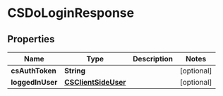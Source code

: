 
# CSDoLoginResponse

## Properties
Name | Type | Description | Notes
------------ | ------------- | ------------- | -------------
**csAuthToken** | **String** |  |  [optional]
**loggedInUser** | [**CSClientSideUser**](CSClientSideUser.md) |  |  [optional]



